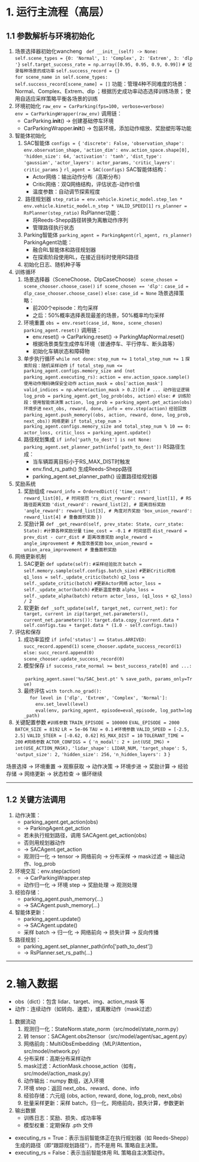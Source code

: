 # 1. 运行主流程（高层）
## 1.1 参数解析与环境初始化

1. 场景选择器初始化wancheng
	  `def __init__(self) -> None:`
			`self.scene_types = {0: 'Normal', 1: 'Complex', 2: 'Extrem', 3: 'dlp'}`
		`self.target_success_rate = np.array([0.95, 0.95, 0.9, 0.99])`
		`# 记录每种场景的成功率`
		`self.success_record = {}`
		`for scene_name in self.scene_types:`
			`self.success_record[scene_name] = []`
	功能：管理4种不同难度的场景：Normal、Complex、Extrem、dlp ；根据历史成功率动态选择训练场景； 使用自适应采样策略平衡各场景的训练
2. 环境初始化
	`raw_env = CarParking(fps=100, verbose=verbose)`
	`env = CarParkingWrapper(raw_env)`
	调用链：
	- CarParking.__init__() → 创建基础停车环境
	- CarParkingWrapper.__init__() → 包装环境，添加动作缩放、奖励塑形等功能
3. 智能体初始化
	1. SAC智能体
		`configs = {`
		    `'discrete': False,` 
		    `'observation_shape': env.observation_shape,` 
		    `'action_dim': env.action_space.shape[0],` 
		    `'hidden_size': 64,` 
		    `'activation': 'tanh',` 
		    `'dist_type': 'gaussian',` 
		    `'actor_layers': actor_params,` 
		    `'critic_layers': critic_params`
		    `}`
		`rl_agent = SAC(configs)`
		SAC智能体结构：
		- Actor网络：输出动作分布（高斯分布）
		- Critic网络：双Q网络结构，评估状态-动作价值
		- 温度参数：自动调节探索程度
	2.  路径规划器
		`step_ratio = env.vehicle.kinetic_model.step_len * env.vehicle.kinetic_model.n_step * VALID_SPEED[1]`
		`rs_planner = RsPlanner(step_ratio)`
		RsPlanner功能：
		- 将Reeds-Shepp路径转换为离散动作序列
		- 管理路径执行状态
	3. Parking智能体
		`parking_agent = ParkingAgent(rl_agent, rs_planner)`
		ParkingAgent功能：
		- 融合RL智能体和路径规划器
		- 在探索阶段使用RL，在接近目标时使用RS路径
	4. 初始化日志、随机种子等
4. 训练循环
	1. 场景选择器（SceneChoose、DlpCaseChoose）
		`scene_chosen = scene_chooser.choose_case()`
		`if scene_chosen == 'dlp':`
			`case_id = dlp_case_chooser.choose_case()`
		`else:`
			`case_id = None`
		场景选择策略：
		- 前200个episode：均匀采样
		- 之后：50%概率选择表现最差的场景，50%概率均匀采样
	2. 环境重置
		`obs = env.reset(case_id, None, scene_chosen)`
		`parking_agent.reset()`
		调用链：
		- env.reset() → CarParking.reset() → ParkingMapNormal.reset()
		- 根据场景类型生成停车环境（普通停车、平行停车、断头路等）
		- 初始化车辆状态和障碍物
	3. 单步执行循环
		`while not done:`
		    `step_num += 1`
		    `total_step_num += 1`
		    `探索阶段：随机采样动作`
		    `if total_step_num <= parking_agent.configs.memory_size and (not parking_agent.executing_rs):`
		        `action = env.action_space.sample()`
				`使用动作掩码确保安全动作`
		        `action_mask = obs['action_mask']`
		        `valid_indices = np.where(action_mask > 0.2)[0]`
		        `# ... 动作验证逻辑`
		        `log_prob = parking_agent.get_log_prob(obs, action)`
		    `else:`
		        `# 训练阶段：使用智能体决策`
		        `action, log_prob = parking_agent.get_action(obs)`
			`环境步进`
		    `next_obs, reward, done, info = env.step(action)`
			`经验回放`
		    `parking_agent.push_memory((obs, action, reward, done, log_prob, next_obs))`
			`网络更新`
		    `if total_step_num > parking_agent.configs.memory_size and total_step_num % 10 == 0:`
		        `actor_loss, critic_loss = parking_agent.update()`
	4. 路径规划集成
		`if info['path_to_dest'] is not None:`
		`parking_agent.set_planner_path(info['path_to_dest'])`
		RS路径生成：
		- 当车辆距离目标小于RS_MAX_DIST时触发
		- env.find_rs_path() 生成Reeds-Shepp路径
		- parking_agent.set_planner_path() 设置路径给规划器
5. 奖励系统
	1. 奖励组成
		`reward_info = OrderedDict({`
			`'time_cost': reward_list[0], # 时间惩罚`
			`'rs_dist_reward': reward_list[1], # RS路径距离奖励`
			`'dist_reward': reward_list[2], # 距离目标奖励`
			`'angle_reward': reward_list[3], # 角度对齐奖励`
			`'box_union_reward': reward_list[4] # 重叠面积奖励`
		`})`
	2. 奖励计算
		`def _get_reward(self, prev_state: State, curr_state: State):`
		`#计算各种奖励分量`
		`time_cost = -0.1 # 时间惩罚`
		`dist_reward = prev_dist - curr_dist # 距离改善奖励`
		`angle_reward = angle_improvement # 角度改善奖励`
		`box_union_reward = union_area_improvement # 重叠面积奖励`
6. 网络更新机制
	1. SAC更新
		`def update(self):`
			`#采样经验批次`
			`batch = self.memory.sample(self.configs.batch_size)`
			`#更新Critic网络`
			`q1_loss = self._update_critic(batch)`
			`q2_loss = self._update_critic(batch)`
			`#更新Actor网络`
			`actor_loss = self._update_actor(batch)`
			`#更新温度参数`
			`alpha_loss = self._update_alpha(batch)`
			`return actor_loss, (q1_loss + q2_loss) / 2`
	2. 软更新
		`def _soft_update(self, target_net, current_net):`
			`for target, current in zip(target_net.parameters(), current_net.parameters()):`
				`target.data.copy_(current.data * self.configs.tau + target.data * (1.0 - self.configs.tau))`
7. 评估和保存
	1. 成功率监控
		`if info['status'] == Status.ARRIVED:`
			`succ_record.append(1)`
			`scene_chooser.update_success_record(1)`
		`else:`
			`succ_record.append(0)`
			`scene_chooser.update_success_record(0)`
	 2. 模型保存
		`if success_rate_normal >= best_success_rate[0] and ...:`		   
			 `parking_agent.save('%s/SAC_best.pt' % save_path, params_only=True)`
	3. 最终评估
		`with torch.no_grad():`
		    `for level in ['dlp', 'Extrem', 'Complex', 'Normal']:`
		        `env.set_level(level)`
		        `eval(env, parking_agent, episode=eval_episode, log_path=log_path)`
8. 关键配置参数
	`#训练参数`
	`TRAIN_EPISODE = 100000`
	`EVAL_EPISODE = 2000`
	`BATCH_SIZE = 8192`
	`LR = 5e-06`
	`TAU = 0.1`
	`#环境参数`
	`VALID_SPEED = [-2.5, 2.5]`
	`VALID_STEER = [-0.62, 0.62]`
	`RS_MAX_DIST = 10`
	`TOLERANT_TIME = 200`
	`#网络参数`
	`ACTOR_CONFIGS = {`
		`'n_modal': 2 + int(USE_IMG) + int(USE_ACTION_MASK),`
		`'lidar_shape': LIDAR_NUM,`
		`'target_shape': 5,`
		`'output_size': 2,`
		`'hidden_size': 256,`
		`'n_hidden_layers': 3`
	`}`

场景选择 → 环境重置 → 观察获取 → 动作决策 → 环境步进 → 奖励计算 → 经验存储 → 网络更新 → 状态检查 → 循环继续
****
## 1.2 关键方法调用
1. 动作决策：
	- parking_agent.get_action(obs)
	- → ParkingAgent.get_action
	- 若未执行规划路径，调用 SACAgent.get_action(obs)
	- 否则用规划器动作
	- → SACAgent.get_action
	- 观测归一化 → tensor → 网络前向 → 分布采样 → mask过滤 → 输出动作、log_prob
2. 环境交互：env.step(action)
	- → CarParkingWrapper.step
	- 动作归一化 → 环境 step → 奖励处理 → 观测处理
3. 经验存储：
	- parking_agent.push_memory(...)
	- → SACAgent.push_memory(...)
4. 智能体更新：
	- parking_agent.update()
	- → SACAgent.update()
	- 采样 batch → 归一化 → 网络前向 → 损失计算 → 反向传播
5. 路径规划：
	- parking_agent.set_planner_path(info['path_to_dest'])
	- → RsPlanner.set_rs_path(...)
****
# 2.输入数据
- obs（dict）：包含 lidar、target、img、action_mask 等
- 动作：连续动作（如转向、速度），或离散动作（mask过滤）
1. 数据流动
	1. 观测归一化：StateNorm.state_norm（src/model/state_norm.py）
	2. 转 tensor：SACAgent.obs2tensor（src/model/agent/sac_agent.py）
	3. 网络前向：MultiObsEmbedding（MLP/Attention，src/model/network.py）
	4. 分布采样：高斯分布采样动作
	5. mask过滤：ActionMask.choose_action（如有，src/model/action_mask.py）
	6. 动作输出：numpy 数组，送入环境
	7. 环境 step：返回 next_obs、reward、done、info
	8. 经验存储：六元组 (obs, action, reward, done, log_prob, next_obs)
	9. 批量采样更新：采样 batch，归一化，网络前向，损失计算，参数更新
2. 输出数据
	- 训练日志：奖励、损失、成功率等
	- 模型权重：定期保存 .pth 文件
- executing_rs = True：表示当前智能体正在执行规划器（如 Reeds-Shepp）生成的路径（即“跟踪规划路径”），而不是用 RL 策略自主决策。
- executing_rs = False：表示当前智能体用 RL 策略自主决策动作。



